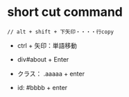 # short cut command

```
// alt + shift + 下矢印・・・・行copy

```

- ctrl + 矢印：単語移動

- div#about + Enter

- クラス： .aaaaa + enter
- id: #bbbb + enter
